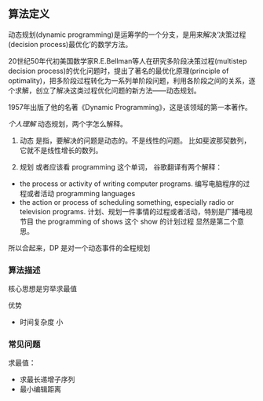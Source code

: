## 算法定义

动态规划(dynamic programming)是运筹学的一个分支，是用来解决‘决策过程(decision process)最优化’的数学方法。

20世纪50年代初美国数学家R.E.Bellman等人在研究多阶段决策过程(multistep decision process)的优化问题时，提出了著名的最优化原理(principle of optimality)，把多阶段过程转化为一系列单阶段问题，利用各阶段之间的关系，逐个求解，创立了解决这类过程优化问题的新方法——动态规划。

1957年出版了他的名著《Dynamic Programming》，这是该领域的第一本著作。

*个人理解*
动态规划，两个字怎么解释。
1. 动态
是指，要解决的问题是动态的。不是线性的问题。
比如斐波那契数列，它就不是线性增长的数列。

2. 规划
或者应该看 programming 这个单词，
谷歌翻译有两个解释：
- the process or activity of writing computer programs. 
	编写电脑程序的过程或者活动
	programming languages
- the action or process of scheduling something, especially radio or television programs.
	计划、规划一件事情的过程或者活动，特别是广播电视节目
	the programming of shows  这个 show 的计划过程
显然是第二个意思。

所以合起来，DP 是对一个动态事件的全程规划

### 算法描述

核⼼思想是穷举求最值

 

优势
- 时间复杂度 小


### 常见问题

求最值：
- 求最⻓递增⼦序列
- 最⼩编辑距离
